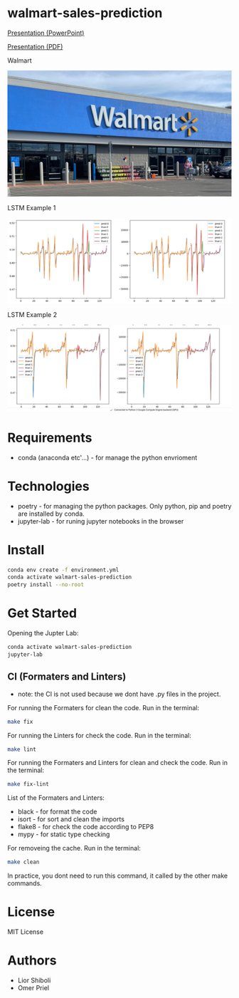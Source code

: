 # walmart-sales-prediction

[Presentation (PowerPoint)](docs/presentation.pptx)

[Presentation (PDF)](docs/presentation.pdf)

Walmart

![Walmart](docs/walmart.jpg)

LSTM Example 1

![LSTM Example 1](docs/lstm-results-1.png)

LSTM Example 2

![LSTM Example 2](docs/lstm-results-2.png)

# Requirements

* conda (anaconda etc'...) - for manage the python envrioment

# Technologies

* poetry - for managing the python packages. Only python, pip and poetry are installed by conda.
* jupyter-lab - for runing jupyter notebooks in the browser

# Install

```bash
conda env create -f environment.yml
conda activate walmart-sales-prediction
poetry install --no-root
```

# Get Started

Opening the Jupter Lab:

```bash
conda activate walmart-sales-prediction
jupyter-lab
```

## CI (Formaters and Linters)

* note: the CI is not used because we dont have .py files in the project.

For running the Formaters for clean the code. Run in the terminal:

```bash
make fix
```

For running the Linters for check the code. Run in the terminal:

```bash
make lint
```

For running the Formaters and Linters for clean and check the code. Run in the terminal:

```bash
make fix-lint
```

List of the Formaters and Linters:

* black - for format the code
* isort - for sort and clean the imports
* flake8 - for check the code according to PEP8
* mypy - for static type checking


For removeing the cache. Run in the terminal:

```bash
make clean
```

In practice, you dont need to run this command, it called by the other make commands.

# License

MIT License

# Authors

* Lior Shiboli
* Omer Priel
